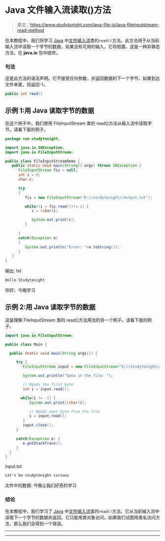 # Java 文件输入流读取()方法

> 原文：<https://www.studytonight.com/java-file-io/java-fileinputstream-read-method>

在本教程中，我们将学习 [Java](https://www.studytonight.com/java/) 中[文件输入流](https://www.studytonight.com/java-file-io/java-fileinputstream-class)类的`read()`方法。此方法用于从当前输入流中读取一个字节的数据。如果没有可用的输入，它将阻塞。这是一种非静态方法，在 **java.io** 包中提供。

### 句法

这是此方法的语法声明。它不接受任何参数，并返回数据的下一个字节，如果到达文件末尾，则返回-1。

```java
public int read()
```

## 示例 1:用 Java 读取字节的数据

在这个例子中，我们使用 FileInputStream 类的 read()方法从输入流中读取字节。请看下面的例子。

```java
package com.studytonight;

import java.io.IOException;
import java.io.FileInputStream;

public class FileInputStreamDemo {
   public static void main(String[] args) throws IOException {
      FileInputStream fis = null;
      int i = 0;
      char c;

      try 
      {
         fis = new FileInputStream("E://studytonight//output.txt");

         while((i = fis.read())!=-1) {
            c = (char)i;

            System.out.print(c);
         }

      } 
      catch(Exception e) 
      {
         System.out.println("Error: "+e.toString());
      }  
   }
}
```

输出. txt

```java
Hello Studytonight
```

你好，今晚学习

## 示例 2:用 Java 读取字节的数据

这是理解 FileInputStream 类的 read()方法用法的另一个例子。请看下面的例子。

```java
import java.io.FileInputStream;

public class Main {

  public static void main(String args[]) {

     try {
        FileInputStream input = new FileInputStream("E://studytonight//input.txt");

        System.out.println("Data in the file: ");

        // Reads the first byte
        int i = input.read();

       while(i != -1) {
           System.out.print((char)i);

           // Reads next byte from the file
           i = input.read();
        }
        input.close();
     }

     catch(Exception e) {
        e.getStackTrace();
     }
  }
}
```

input.txt

```java
Let's be studytonight curious 
```

文件中的数据:
今晚让我们好奇的学习

### 结论

在本教程中，我们学习了 [Java](https://www.studytonight.com/java/) 中[文件输入流](https://www.studytonight.com/java-file-io/java-fileinputstream-class)类的`read()`方法。它从当前输入流中读取下一个字节的数据并返回。它只能用类对象访问，如果我们试图用类名访问方法，那么我们会得到一个错误。

* * *

* * *